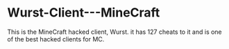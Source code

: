 # Wurst-Client---MineCraft
This is the MineCraft hacked client, Wurst. it has 127 cheats to it and is one of the best hacked clients for MC.

